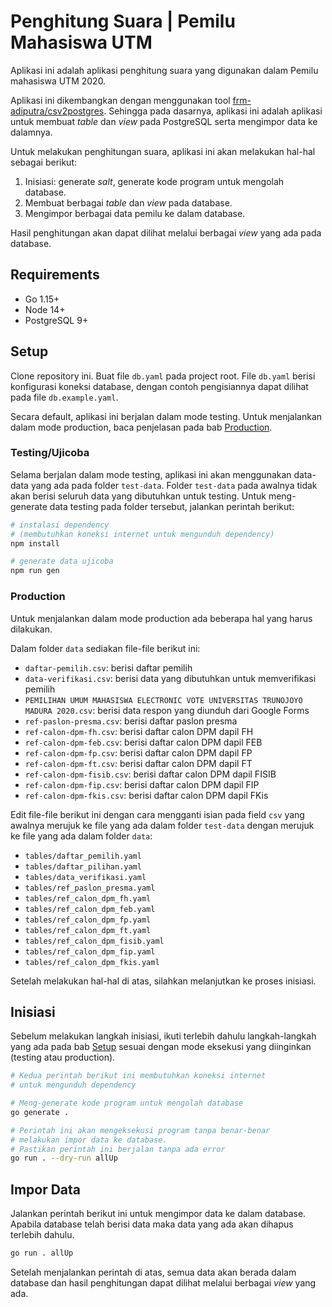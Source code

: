 # Penghitung Suara | Pemilu Mahasiswa UTM

Aplikasi ini adalah aplikasi penghitung suara yang digunakan dalam Pemilu mahasiswa UTM 2020.

Aplikasi ini dikembangkan dengan menggunakan tool [frm-adiputra/csv2postgres](https://github.com/frm-adiputra/csv2postgres).
Sehingga pada dasarnya, aplikasi ini adalah aplikasi untuk membuat _table_ dan _view_ pada PostgreSQL serta mengimpor data ke dalamnya.

Untuk melakukan penghitungan suara, aplikasi ini akan melakukan hal-hal sebagai berikut:

1. Inisiasi: generate _salt_, generate kode program untuk mengolah database.
1. Membuat berbagai _table_ dan _view_ pada database.
2. Mengimpor berbagai data pemilu ke dalam database.

Hasil penghitungan akan dapat dilihat melalui berbagai _view_ yang ada pada
database.

## Requirements

- Go 1.15+
- Node 14+
- PostgreSQL 9+

## Setup

Clone repository ini.
Buat file `db.yaml` pada project root.
File `db.yaml` berisi konfigurasi koneksi database, dengan contoh pengisiannya dapat dilihat pada file `db.example.yaml`.

Secara default, aplikasi ini berjalan dalam mode testing.
Untuk menjalankan dalam mode production, baca penjelasan pada bab [Production](#production).

### Testing/Ujicoba

Selama berjalan dalam mode testing, aplikasi ini akan menggunakan data-data yang ada pada folder `test-data`.
Folder `test-data` pada awalnya tidak akan berisi seluruh data yang dibutuhkan untuk testing.
Untuk meng-generate data testing pada folder tersebut, jalankan perintah berikut:

```bash
# instalasi dependency
# (membutuhkan koneksi internet untuk mengunduh dependency)
npm install

# generate data ujicoba
npm run gen
```

### Production

Untuk menjalankan dalam mode production ada beberapa hal yang harus dilakukan.

Dalam folder `data` sediakan file-file berikut ini:

- `daftar-pemilih.csv`: berisi daftar pemilih
- `data-verifikasi.csv`: berisi data yang dibutuhkan untuk memverifikasi pemilih
- `PEMILIHAN UMUM MAHASISWA ELECTRONIC VOTE UNIVERSITAS TRUNOJOYO MADURA 2020.csv`: berisi data respon yang diunduh dari Google Forms
- `ref-paslon-presma.csv`: berisi daftar paslon presma
- `ref-calon-dpm-fh.csv`: berisi daftar calon DPM dapil FH
- `ref-calon-dpm-feb.csv`: berisi daftar calon DPM dapil FEB
- `ref-calon-dpm-fp.csv`: berisi daftar calon DPM dapil FP
- `ref-calon-dpm-ft.csv`: berisi daftar calon DPM dapil FT
- `ref-calon-dpm-fisib.csv`: berisi daftar calon DPM dapil FISIB
- `ref-calon-dpm-fip.csv`: berisi daftar calon DPM dapil FIP
- `ref-calon-dpm-fkis.csv`: berisi daftar calon DPM dapil FKis

Edit file-file berikut ini dengan cara mengganti isian pada field `csv` yang awalnya merujuk ke file yang ada dalam folder `test-data` dengan merujuk ke file yang ada dalam folder `data`:

- `tables/daftar_pemilih.yaml`
- `tables/daftar_pilihan.yaml`
- `tables/data_verifikasi.yaml`
- `tables/ref_paslon_presma.yaml`
- `tables/ref_calon_dpm_fh.yaml`
- `tables/ref_calon_dpm_feb.yaml`
- `tables/ref_calon_dpm_fp.yaml`
- `tables/ref_calon_dpm_ft.yaml`
- `tables/ref_calon_dpm_fisib.yaml`
- `tables/ref_calon_dpm_fip.yaml`
- `tables/ref_calon_dpm_fkis.yaml`

Setelah melakukan hal-hal di atas, silahkan melanjutkan ke proses inisiasi.

## Inisiasi

Sebelum melakukan langkah inisiasi, ikuti terlebih dahulu langkah-langkah yang ada pada bab [Setup](#setup) sesuai dengan mode eksekusi yang diinginkan (testing atau production).

```bash
# Kedua perintah berikut ini membutuhkan koneksi internet
# untuk mengunduh dependency

# Meng-generate kode program untuk mengolah database
go generate .

# Perintah ini akan mengeksekusi program tanpa benar-benar
# melakukan impor data ke database.
# Pastikan perintah ini berjalan tanpa ada error
go run . --dry-run allUp
```

## Impor Data

Jalankan perintah berikut ini untuk mengimpor data ke dalam database.
Apabila database telah berisi data maka data yang ada akan dihapus terlebih dahulu.

```bash
go run . allUp
```

Setelah menjalankan perintah di atas, semua data akan berada dalam database dan hasil penghitungan dapat dilihat melalui berbagai _view_ yang ada.
